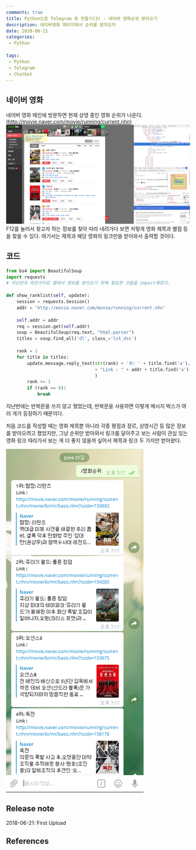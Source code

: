 ```yaml
---
comments: true
title: Python으로 Telegram 봇 만들기(3) - 네이버 영화순위 받아오기
description: 네이버영화 페이지에서 순위를 받아오자
date: 2018-06-21
categories:
 - Python

tags:
 - Python
 - Telegram
 - Chatbot
---
```


## 네이버 영화
네이버 영화 메인에 방문하면 현재 상영 중인 영화 순위가 나온다.(http://movie.naver.com/movie/running/current.nhn)
![](https://github.com/mikail0205/mikail0205.github.io/blob/master/assets/images/2018/telegrambot/part3/naver_movie.png?raw=true)
F12를 눌러서 찾고자 하는 정보를 찾아 따라 내려가다 보면 저렇게 영화 제목과 별점 등을 찾을 수 있다. 여기서는 제목과 해당 영화의 링크만을 받아와서 출력할 것이다.

## 코드

``` python
from bs4 import BeautifulSoup
import requests
# 지난번과 마찬가지로 웹에서 정보를 받아오기 위해 필요한 것들을 import해준다.

def show_ranklist(self, update):
    session = requests.Session()
    addr = 'http://movie.naver.com/movie/running/current.nhn'

    self.addr = addr
    req = session.get(self.addr)
    soup = BeautifulSoup(req.text, "html.parser")
    titles = soup.find_all('dl', class_='lst_dsc')

    rank = 1
    for title in titles:
        update.message.reply_text(str(rank) + '위: ' + title.find('a').text + "\n"
                                  + "Link : " + addr + title.find('a')['href'] + "\n"
                                  )
        rank += 1
        if (rank == 6):
            break
```
지난번에는 반복문을 쓰지 않고 했었는데, 반복문을 사용하면 이렇게 메시지 박스가 여러 개가 등장하기 때문이다.

처음 코드를 작성할 때는 영화 제목뿐 아니라 각종 평점과 장르, 상영시간 등 많은 정보를 받아오려고 했었지만, 그냥 순위만 받아와서 링크를 달아주고 보는 사람이 관심 있는 영화 링크 따라가서 보는 게 더 좋지 않을까 싶어서 제목과 링크 두 가지만 받아왔다.

![](https://github.com/mikail0205/mikail0205.github.io/blob/master/assets/images/2018/telegrambot/part3/show_movie_rank.PNG?raw=true)

## Release note
2018-06-21: First Upload
## References
